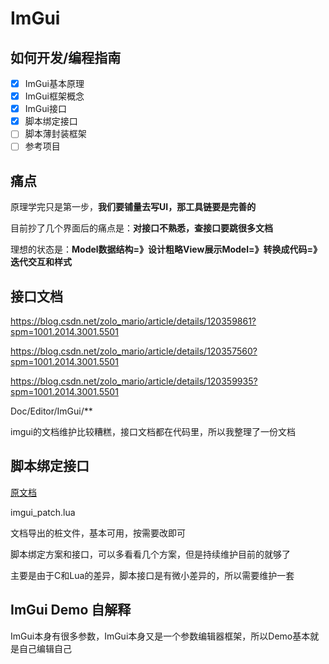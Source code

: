 # ImGui

## 如何开发/编程指南

* [x] ImGui基本原理
* [x] ImGui框架概念
* [x] ImGui接口
* [x] 脚本绑定接口
* [ ] 脚本薄封装框架
* [ ] 参考项目

## 痛点

原理学完只是第一步，**我们要铺量去写UI，那工具链要是完善的**

目前抄了几个界面后的痛点是：**对接口不熟悉，查接口要跳很多文档**

理想的状态是：**Model数据结构=》设计粗略View展示Model=》转换成代码=》迭代交互和样式**

## 接口文档

https://blog.csdn.net/zolo_mario/article/details/120359861?spm=1001.2014.3001.5501

https://blog.csdn.net/zolo_mario/article/details/120357560?spm=1001.2014.3001.5501

https://blog.csdn.net/zolo_mario/article/details/120359935?spm=1001.2014.3001.5501

Doc/Editor/ImGui/**

imgui的文档维护比较糟糕，接口文档都在代码里，所以我整理了一份文档

## 脚本绑定接口

[原文档](https://github.com/MSeys/sol2_ImGui_Bindings)

imgui_patch.lua

文档导出的桩文件，基本可用，按需要改即可

脚本绑定方案和接口，可以多看看几个方案，但是持续维护目前的就够了

主要是由于C和Lua的差异，脚本接口是有微小差异的，所以需要维护一套

## ImGui Demo 自解释

ImGui本身有很多参数，ImGui本身又是一个参数编辑器框架，所以Demo基本就是自己编辑自己


